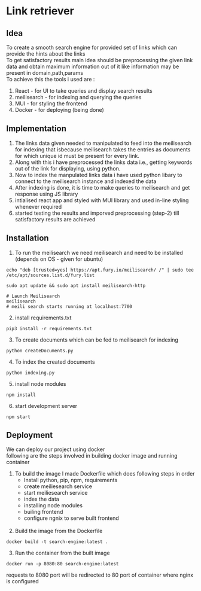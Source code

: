 # Link retriever

## Idea 
To create a smooth search engine for provided set of links which can provide the hints about the links<br />
To get satisfactory results main idea should be preprocessing the given link data and obtain maximum information out of it like information may be present in domain,path,params<br />
To achieve this the tools i used are : <br />
1. React - for UI to take queries and display search results
2. meilisearch - for indexing and querying the queries
3. MUI - for styling the frontend
4. Docker - for deploying (being done)

## Implementation
1. The links data given needed to manipulated to feed into the meilisearch for indexing that isbecause meilisearch takes the entries as documents for which unique id must be present for every link.<br />
2. Along with this i have preprocessed the links data i.e., getting keywords out of the link for displaying, using python.<br />
3. Now to index the manpulated links data i have used python libary to connect to the meilisearch instance and indexed the data
4. After indexing is done, it is time to make queries to meilisearch and get response using JS library
5. intialised react app and styled with MUI library and used in-line styling whenever required 
6. started testing the results and imporved preprocessing (step-2) till satisfactory results are achieved

## Installation
1. To run the meilisearch we need meilisearch and need to be installed (depends on OS - given for ubuntu)

```
echo "deb [trusted=yes] https://apt.fury.io/meilisearch/ /" | sudo tee /etc/apt/sources.list.d/fury.list

sudo apt update && sudo apt install meilisearch-http

# Launch Meilisearch
meilisearch
# meili search starts running at localhost:7700

```
2. install requirements.txt
```
pip3 install -r requirements.txt
```
3. To create documents which can be fed to meilisearch for indexing 
```
python createDocuments.py
```
4. To index the created documents 
```
python indexing.py
```
5. install node modules
```
npm install
```
6. start development server
```
npm start
```
## Deployment
We can deploy our project using docker <br />
following are the steps involved in building docker image and running container<br />
1. To build the image I made Dockerfile which does following steps in order <br />
    * Install python, pip, npm, requirements 
    * create meiliesearch service
    * start meiliesearch service
    * index the data
    * installing node modules
    * builing frontend
    * configure ngnix to serve built frontend<br />
    <br>
2. Build the image from the Dockerfile
```
docker build -t search-engine:latest .
```
3. Run the container from the built image
```
docker run -p 8080:80 search-engine:latest
```
requests to 8080 port will be redirected to 80 port of container where nginx is configured